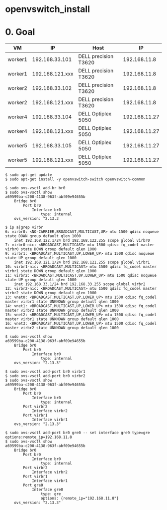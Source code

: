 # openvswitch_install

# 0. Goal

| VM | IP | Host | IP |
| --- | --- | --- | --- |
| worker1 | 192.168.33.101 | DELL precision T3620 | 192.168.11.8 |
| worker1 | 192.168.121.xxx | DELL precision T3620 | 192.168.11.8 |
| worker2 | 192.168.33.102 | DELL precision T3620 | 192.168.11.8 |
| worker2 | 192.168.121.xxx | DELL precision T3620 | 192.168.11.8 |
| worker4 | 192.168.33.104 | DELL Optiplex 5050 | 192.168.11.27 |
| worker4 | 192.168.121.xxx | DELL Optiplex 5050 | 192.168.11.27 |
| worker5 | 192.168.33.105 | DELL Optiplex 5050 | 192.168.11.27 |
| worker5 | 192.168.121.xxx | DELL Optiplex 5050 | 192.168.11.27 |


```
$ sudo apt-get update
$ sudo apt-get install -y openvswitch-switch openvswitch-common

$ sudo ovs-vsctl add-br br0
$ sudo ovs-vsctl show
a69599ba-c200-4138-963f-abf09e94655b
    Bridge br0
        Port br0
            Interface br0
                type: internal
    ovs_version: "2.13.3
    
$ ip a|grep virbr
6: virbr0: <NO-CARRIER,BROADCAST,MULTICAST,UP> mtu 1500 qdisc noqueue state DOWN group default qlen 1000
    inet 192.168.122.1/24 brd 192.168.122.255 scope global virbr0
7: virbr0-nic: <BROADCAST,MULTICAST> mtu 1500 qdisc fq_codel master virbr0 state DOWN group default qlen 1000
9: virbr1: <BROADCAST,MULTICAST,UP,LOWER_UP> mtu 1500 qdisc noqueue state UP group default qlen 1000
    inet 192.168.121.1/24 brd 192.168.121.255 scope global virbr1
10: virbr1-nic: <BROADCAST,MULTICAST> mtu 1500 qdisc fq_codel master virbr1 state DOWN group default qlen 1000
11: virbr2: <BROADCAST,MULTICAST,UP,LOWER_UP> mtu 1500 qdisc noqueue state UP group default qlen 1000
    inet 192.168.33.1/24 brd 192.168.33.255 scope global virbr2
12: virbr2-nic: <BROADCAST,MULTICAST> mtu 1500 qdisc fq_codel master virbr2 state DOWN group default qlen 1000
13: vnet0: <BROADCAST,MULTICAST,UP,LOWER_UP> mtu 1500 qdisc fq_codel master virbr1 state UNKNOWN group default qlen 1000
14: vnet1: <BROADCAST,MULTICAST,UP,LOWER_UP> mtu 1500 qdisc fq_codel master virbr2 state UNKNOWN group default qlen 1000
15: vnet2: <BROADCAST,MULTICAST,UP,LOWER_UP> mtu 1500 qdisc fq_codel master virbr1 state UNKNOWN group default qlen 1000
16: vnet3: <BROADCAST,MULTICAST,UP,LOWER_UP> mtu 1500 qdisc fq_codel master virbr2 state UNKNOWN group default qlen 1000

$ sudo ovs-vsctl show
a69599ba-c200-4138-963f-abf09e94655b
    Bridge br0
        Port br0
            Interface br0
                type: internal
    ovs_version: "2.13.3"

$ sudo ovs-vsctl add-port br0 virbr1
$ sudo ovs-vsctl add-port br0 virbr2
$ sudo ovs-vsctl show
a69599ba-c200-4138-963f-abf09e94655b
    Bridge br0
        Port br0
            Interface br0
                type: internal
        Port virbr2
            Interface virbr2
        Port virbr1
            Interface virbr1
    ovs_version: "2.13.3"

$ sudo ovs-vsctl add-port br0 gre0 -- set interface gre0 type=gre options:remote_ip=192.168.11.8
$ sudo ovs-vsctl show
a69599ba-c200-4138-963f-abf09e94655b
    Bridge br0
        Port br0
            Interface br0
                type: internal
        Port virbr2
            Interface virbr2
        Port virbr1
            Interface virbr1
        Port gre0
            Interface gre0
                type: gre
                options: {remote_ip="192.168.11.8"}
    ovs_version: "2.13.3"
```

